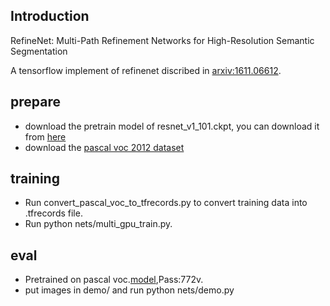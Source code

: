 ## Introduction
RefineNet: Multi-Path Refinement Networks for High-Resolution Semantic Segmentation

A tensorflow implement of refinenet discribed in [arxiv:1611.06612](https://arxiv.org/abs/1611.06612).

## prepare
- download the pretrain model of resnet_v1_101.ckpt, you can download it from [here](https://github.com/tensorflow/models/tree/master/slim)
- download the [pascal voc 2012 dataset](http://host.robots.ox.ac.uk/pascal/VOC/voc2012/)

## training
- Run convert_pascal_voc_to_tfrecords.py to convert training data into .tfrecords file.
- Run python nets/multi_gpu_train.py.

## eval
- Pretrained on pascal voc.[model](https://pan.baidu.com/s/1qXW9OPA),Pass:772v.
- put images in demo/ and run python nets/demo.py 

